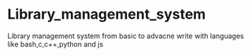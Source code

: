 # Library_management_system
Library management system from basic to advacne write with languages like bash,c,c++,python and js 
